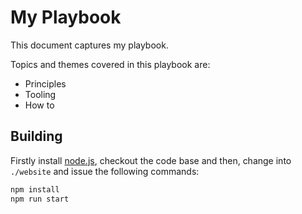 # My Playbook

This document captures my playbook.

Topics and themes covered in this playbook are:

- Principles
- Tooling
- How to

## Building

Firstly install [node.js](https://nodejs.org), checkout the code base and then, change into `./website` and issue the following commands:

```bash
npm install
npm run start
```

